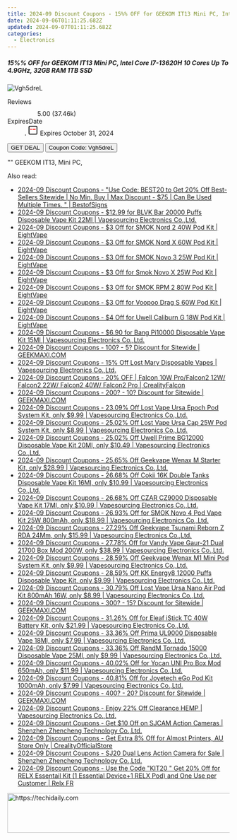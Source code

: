```yaml
---
title: 2024-09 Discount Coupons - 15%% OFF for GEEKOM IT13 Mini PC, Intel Core I7-13620H 10 Cores Up To 4.9GHz, 32GB RAM 1TB SSD | GEEKMAXI.COM
date: 2024-09-06T01:11:25.682Z
updated: 2024-09-07T01:11:25.682Z
categories:
  - Electronics
---
```



<div class="max-w-4xl mx-auto grid grid-cols-1 lg:max-w-5xl lg:gap-x-20 lg:grid-cols-2">
  <div class="relative p-3 col-start-1 row-start-1 flex flex-col-reverse rounded-lg bg-gradient-to-t from-black/75 via-black/0 sm:bg-none sm:row-start-2 sm:p-0 lg:row-start-1">
    <h5 class="mt-1 text-lg font-semibold text-white sm:text-slate-900 md:text-2xl dark:sm:text-white">15%% OFF for GEEKOM IT13 Mini PC, Intel Core I7-13620H 10 Cores Up To 4.9GHz, 32GB RAM 1TB SSD</h5>
  </div>
  
  <div class="col-start-1 col-end-3 row-start-1 grid gap-4 sm:mb-6 sm:grid-cols-4 lg:col-start-2 lg:row-span-6 lg:row-end-6 lg:mb-0 lg:gap-6">
      <img src="&quot;&quot;" onClick="javascript:window.open(decodeURIComponent('%22https%3A%2F%2Fwww.shareasale.com%2Fu.cfm%3Fd%3D1109153%26m%3D77450%26u%3D4338022%22'), '_blank');void(0);" alt="Vgh5dreL" class="h-60 w-full rounded-lg object-cover sm:col-span-2 sm:h-52 lg:col-span-full" loading="lazy" />
    
  </div>
  <dl class="row-start-2 mt-4 flex items-center text-xs font-medium sm:row-start-3 sm:mt-1 md:mt-2.5 lg:row-start-2">
    <dt class="sr-only">Reviews</dt>
    <dd class="flex items-center text-indigo-600 dark:text-indigo-400">
      <svg width="24" height="24" fill="none" aria-hidden="true" class="mr-1 stroke-current dark:stroke-indigo-500">
        <path d="m12 5 2 5h5l-4 4 2.103 5L12 16l-5.103 3L9 14l-4-4h5l2-5Z" stroke-width="2" stroke-linecap="round" stroke-linejoin="round" />
      </svg>
      <span>5.00 <span class="font-normal text-slate-400">(37.46k)</span></span>
    </dd>
    <dt class="sr-only">ExpiresDate</dt>
    <dd class="flex items-center">
      <svg width="2" height="2" aria-hidden="true" fill="currentColor" class="mx-3 text-slate-300">
        <circle cx="1" cy="1" r="1" />
      </svg>
      <svg width="24" height="24" viewBox="0 0 24 24" fill="none" stroke="currentColor" stroke-width="2">
        <rect x="3" y="3" width="18" height="18" rx="2" fill="#fff" />
        <path d="M6 10L18 10" stroke="red" stroke-width="2" fill="none" />
        <path d="M10 6L10 18" stroke="#fff" stroke-width="2" fill="none" />
      </svg>
      Expires October 31, 2024    </dd>
  </dl>
  <div class="col-start-1 row-start-3 mt-4 self-center sm:col-start-2 sm:row-span-2 sm:row-start-2 sm:mt-0 lg:col-start-1 lg:row-start-3 lg:row-end-4 lg:mt-6">
    <button type="button" onClick="javascript:window.open(decodeURIComponent('%22https%3A%2F%2Fwww.shareasale.com%2Fu.cfm%3Fd%3D1109153%26m%3D77450%26u%3D4338022%22'), '_blank');void(0);" class="rounded-lg bg-red-600 px-3 py-2 text-sm font-medium leading-6 text-white">GET DEAL</button>
    <button type="button" onClick="javascript:window.open(decodeURIComponent('%22https%3A%2F%2Fwww.shareasale.com%2Fu.cfm%3Fd%3D1109153%26m%3D77450%26u%3D4338022%22'), '_blank');void(0);" class="border-dashed border-2 border-indigo-600 bg-green-100 text-sm leading-6 font-medium py-2 px-3 rounded-lg">Coupon Code: Vgh5dreL</button>
  </div>
  <p class="col-start-1 mt-4 text-sm leading-6 sm:col-span-2 lg:col-span-1 lg:row-start-4 lg:mt-6 dark:text-slate-400">
    "" 
GEEKOM IT13, Mini PC,  </p>
</div>
<span class="atpl-alsoreadstyle">Also read:</span>
<div><ul>
<li><a href="https://coupons.techidaily.com/coupon-1109544-share-63219-sale/"><u>2024-09 Discount Coupons - "Use Code: BEST20 to Get 20% Off Best-Sellers Sitewide | No Min. Buy | Max Discount - $75 | Can Be Used Multiple Times. " | BestofSigns</u></a></li>
<li><a href="https://coupons.techidaily.com/coupon-1110238-share-90958-sale/"><u>2024-09 Discount Coupons - $12.99 for BLVK Bar 20000 Puffs Disposable Vape Kit 22Ml | Vapesourcing Electronics Co.,Ltd.</u></a></li>
<li><a href="https://coupons.techidaily.com/coupon-1108623-share-59344-sale/"><u>2024-09 Discount Coupons - $3 Off for SMOK Nord 2 40W Pod Kit | EightVape</u></a></li>
<li><a href="https://coupons.techidaily.com/coupon-1108615-share-59344-sale/"><u>2024-09 Discount Coupons - $3 Off for SMOK Nord X 60W Pod Kit | EightVape</u></a></li>
<li><a href="https://coupons.techidaily.com/coupon-1108192-share-59344-sale/"><u>2024-09 Discount Coupons - $3 Off for SMOK Novo 3 25W Pod Kit | EightVape</u></a></li>
<li><a href="https://coupons.techidaily.com/coupon-1108618-share-59344-sale/"><u>2024-09 Discount Coupons - $3 Off for Smok Novo X 25W Pod Kit | EightVape</u></a></li>
<li><a href="https://coupons.techidaily.com/coupon-1108616-share-59344-sale/"><u>2024-09 Discount Coupons - $3 Off for SMOK RPM 2 80W Pod Kit | EightVape</u></a></li>
<li><a href="https://coupons.techidaily.com/coupon-1108620-share-59344-sale/"><u>2024-09 Discount Coupons - $3 Off for Voopoo Drag S 60W Pod Kit | EightVape</u></a></li>
<li><a href="https://coupons.techidaily.com/coupon-1108193-share-59344-sale/"><u>2024-09 Discount Coupons - $4 Off for Uwell Caliburn G 18W Pod Kit | EightVape</u></a></li>
<li><a href="https://coupons.techidaily.com/coupon-1108970-share-90958-sale/"><u>2024-09 Discount Coupons - $6.90 for Bang Pi10000 Disposable Vape Kit 15Ml | Vapesourcing Electronics Co.,Ltd.</u></a></li>
<li><a href="https://coupons.techidaily.com/coupon-761155-share-77450-sale/"><u>2024-09 Discount Coupons - 100? - 5? Discount for Sitewide | GEEKMAXI.COM</u></a></li>
<li><a href="https://coupons.techidaily.com/coupon-1108956-share-90958-sale/"><u>2024-09 Discount Coupons - 15% Off Lost Mary Disposable Vapes | Vapesourcing Electronics Co.,Ltd.</u></a></li>
<li><a href="https://coupons.techidaily.com/coupon-1105784-share-150021-sale/"><u>2024-09 Discount Coupons - 20% OFF | Falcon 10W Pro/Falcon2 12W/ Falcon2 22W/ Falcon2 40W/ Falcon2 Pro | CrealityFalcon</u></a></li>
<li><a href="https://coupons.techidaily.com/coupon-761156-share-77450-sale/"><u>2024-09 Discount Coupons - 200? - 10? Discount for Sitewide | GEEKMAXI.COM</u></a></li>
<li><a href="https://coupons.techidaily.com/coupon-1109985-share-90958-sale/"><u>2024-09 Discount Coupons - 23.09% Off Lost Vape Ursa Epoch Pod System Kit, only $9.99 | Vapesourcing Electronics Co.,Ltd.</u></a></li>
<li><a href="https://coupons.techidaily.com/coupon-1109982-share-90958-sale/"><u>2024-09 Discount Coupons - 25.02% Off Lost Vape Ursa Cap 25W Pod System Kit, only $8.99 | Vapesourcing Electronics Co.,Ltd.</u></a></li>
<li><a href="https://coupons.techidaily.com/coupon-1109979-share-90958-sale/"><u>2024-09 Discount Coupons - 25.02% Off Uwell Prime BG12000 Disposable Vape Kit 20Ml, only $10.49 | Vapesourcing Electronics Co.,Ltd.</u></a></li>
<li><a href="https://coupons.techidaily.com/coupon-1108693-share-90958-sale/"><u>2024-09 Discount Coupons - 25.65% Off Geekvape Wenax M Starter Kit, only $28.99 | Vapesourcing Electronics Co.,Ltd.</u></a></li>
<li><a href="https://coupons.techidaily.com/coupon-1110209-share-90958-sale/"><u>2024-09 Discount Coupons - 26.68% Off Cokii 16K Double Tanks Disposable Vape Kit 16Ml, only $10.99 | Vapesourcing Electronics Co.,Ltd.</u></a></li>
<li><a href="https://coupons.techidaily.com/coupon-1068827-share-90958-sale/"><u>2024-09 Discount Coupons - 26.68% Off CZAR CZ9000 Disposable Vape Kit 17Ml, only $10.99 | Vapesourcing Electronics Co.,Ltd.</u></a></li>
<li><a href="https://coupons.techidaily.com/coupon-773291-share-90958-sale/"><u>2024-09 Discount Coupons - 26.93% Off for SMOK Novo 4 Pod Vape Kit 25W 800mAh, only $18.99 | Vapesourcing Electronics Co.,Ltd.</u></a></li>
<li><a href="https://coupons.techidaily.com/coupon-1108695-share-90958-sale/"><u>2024-09 Discount Coupons - 27.29% Off Geekvape Tsunami Reborn Z RDA 24Mm, only $15.99 | Vapesourcing Electronics Co.,Ltd.</u></a></li>
<li><a href="https://coupons.techidaily.com/coupon-727573-share-90958-sale/"><u>2024-09 Discount Coupons - 27.78% Off for Vandy Vape Gaur-21 Dual 21700 Box Mod 200W, only $38.99 | Vapesourcing Electronics Co.,Ltd.</u></a></li>
<li><a href="https://coupons.techidaily.com/coupon-1108694-share-90958-sale/"><u>2024-09 Discount Coupons - 28.59% Off Geekvape Wenax M1 Mini Pod System Kit, only $9.99 | Vapesourcing Electronics Co.,Ltd.</u></a></li>
<li><a href="https://coupons.techidaily.com/coupon-1056479-share-90958-sale/"><u>2024-09 Discount Coupons - 28.59% Off KK Energy8 12000 Puffs Disposable Vape Kit, only $9.99 | Vapesourcing Electronics Co.,Ltd.</u></a></li>
<li><a href="https://coupons.techidaily.com/coupon-1062195-share-90958-sale/"><u>2024-09 Discount Coupons - 30.79% Off Lost Vape Ursa Nano Air Pod Kit 800mAh 16W, only $8.99 | Vapesourcing Electronics Co.,Ltd.</u></a></li>
<li><a href="https://coupons.techidaily.com/coupon-643237-share-77450-sale/"><u>2024-09 Discount Coupons - 300? - 15? Discount for Sitewide | GEEKMAXI.COM</u></a></li>
<li><a href="https://coupons.techidaily.com/coupon-888885-share-90958-sale/"><u>2024-09 Discount Coupons - 31.26% Off for Eleaf iStick TC 40W Battery Kit, only $21.99 | Vapesourcing Electronics Co.,Ltd.</u></a></li>
<li><a href="https://coupons.techidaily.com/coupon-1089791-share-90958-sale/"><u>2024-09 Discount Coupons - 33.36% Off Prima UL9000 Disposable Vape 18Ml, only $7.99 | Vapesourcing Electronics Co.,Ltd.</u></a></li>
<li><a href="https://coupons.techidaily.com/coupon-1108207-share-90958-sale/"><u>2024-09 Discount Coupons - 33.36% Off RandM Tornado 15000 Disposable Vape 25Ml, only $9.99 | Vapesourcing Electronics Co.,Ltd.</u></a></li>
<li><a href="https://coupons.techidaily.com/coupon-814702-share-90958-sale/"><u>2024-09 Discount Coupons - 40.02% Off for Yocan UNI Pro Box Mod 650mAh, only $11.99 | Vapesourcing Electronics Co.,Ltd.</u></a></li>
<li><a href="https://coupons.techidaily.com/coupon-684532-share-90958-sale/"><u>2024-09 Discount Coupons - 40.81% Off for Joyetech eGo Pod Kit 1000mAh, only $7.99 | Vapesourcing Electronics Co.,Ltd.</u></a></li>
<li><a href="https://coupons.techidaily.com/coupon-643238-share-77450-sale/"><u>2024-09 Discount Coupons - 400? - 20? Discount for Sitewide | GEEKMAXI.COM</u></a></li>
<li><a href="https://coupons.techidaily.com/coupon-1108382-share-90958-sale/"><u>2024-09 Discount Coupons - Enjoy 22% Off Clearance HEMP | Vapesourcing Electronics Co.,Ltd.</u></a></li>
<li><a href="https://coupons.techidaily.com/coupon-1110003-share-138391-sale/"><u>2024-09 Discount Coupons - Get $10 Off on SJCAM Action Cameras | Shenzhen Zhencheng Technology Co.,Ltd.</u></a></li>
<li><a href="https://coupons.techidaily.com/coupon-1097677-share-124834-sale/"><u>2024-09 Discount Coupons - Get Extra 8% Off for Almost Printers, AU Store Only | CrealityOfficialStore</u></a></li>
<li><a href="https://coupons.techidaily.com/coupon-1106871-share-138391-sale/"><u>2024-09 Discount Coupons - SJ20 Dual Lens Action Camera for Sale | Shenzhen Zhencheng Technology Co.,Ltd.</u></a></li>
<li><a href="https://coupons.techidaily.com/coupon-1108398-share-92020-sale/"><u>2024-09 Discount Coupons - Use the Code "KIT20 " Get 20% Off for RELX Essentail Kit (1 Essential Device+1 RELX Pod) and One Use per Customer | Relx FR</u></a></li>
</ul></div>

<ins class="adsbygoogle"
      style="display:block"
      data-ad-client="ca-pub-7571918770474297"
      data-ad-slot="8358498916"
      data-ad-format="auto"
      data-full-width-responsive="true"></ins>
<!-- affiliate ads begin -->
<a href="https://aidotcom.pxf.io/c/5597632/2134501/19576" target="_top" id="2134501">
  <img src="//a.impactradius-go.com/display-ad/19576-2134501" border="0" alt="https://techidaily.com" width="640" height="90"/>
</a>
<img height="0" width="0" src="https://aidotcom.pxf.io/i/5597632/2134501/19576" style="position:absolute;visibility:hidden;" border="0" />
<!-- affiliate ads end -->